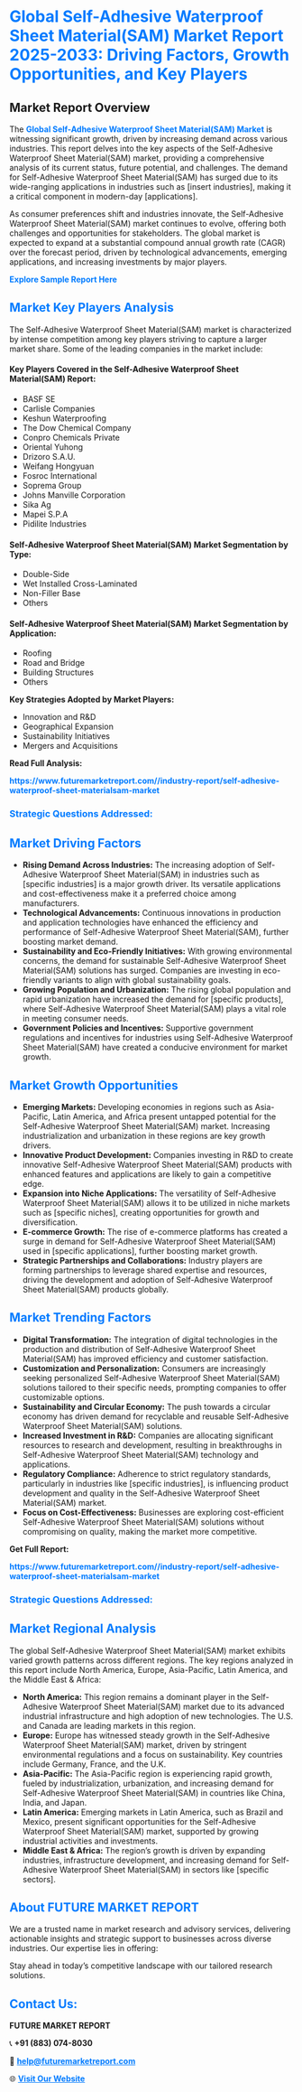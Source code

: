 <h1 style="color: #007BFF;">Global Self-Adhesive Waterproof Sheet Material(SAM) Market Report 2025-2033: Driving Factors, Growth Opportunities, and Key Players</h1>

<section id="overview">
<h2>Market Report Overview</h2>
<p>The <a href="https://www.futuremarketreport.com//industry-report/self-adhesive-waterproof-sheet-materialsam-market" style="color: #007BFF; text-decoration: none;"><strong>Global Self-Adhesive Waterproof Sheet Material(SAM) Market</strong></a> is witnessing significant growth, driven by increasing demand across various industries. This report delves into the key aspects of the Self-Adhesive Waterproof Sheet Material(SAM) market, providing a comprehensive analysis of its current status, future potential, and challenges. The demand for Self-Adhesive Waterproof Sheet Material(SAM) has surged due to its wide-ranging applications in industries such as [insert industries], making it a critical component in modern-day [applications].</p>
<p>As consumer preferences shift and industries innovate, the Self-Adhesive Waterproof Sheet Material(SAM) market continues to evolve, offering both challenges and opportunities for stakeholders. The global market is expected to expand at a substantial compound annual growth rate (CAGR) over the forecast period, driven by technological advancements, emerging applications, and increasing investments by major players.</p>
</section>

<section id="overview">
<p><a href="https://www.futuremarketreport.com//request-sample/reportId=57452" style="color: #007BFF; text-decoration: none;"><strong>Explore Sample Report Here</strong></a></p>
</section>

<section id="key-players">
<h2 style="color: #007BFF;">Market Key Players Analysis</h2>
<p>The Self-Adhesive Waterproof Sheet Material(SAM) market is characterized by intense competition among key players striving to capture a larger market share. Some of the leading companies in the market include:</p>
<h4>Key Players Covered in the Self-Adhesive Waterproof Sheet Material(SAM) Report:</h4>
<ul><li>BASF SE</li><li>Carlisle Companies</li><li>Keshun Waterproofing</li><li>The Dow Chemical Company</li><li>Conpro Chemicals Private</li><li>Oriental Yuhong</li><li>Drizoro S.A.U.</li><li>Weifang Hongyuan</li><li>Fosroc International</li><li>Soprema Group</li><li>Johns Manville Corporation</li><li>Sika Ag</li><li>Mapei S.P.A</li><li>Pidilite Industries</li></ul>
<h4>Self-Adhesive Waterproof Sheet Material(SAM) Market Segmentation by Type:</h4>
<ul><li>Double-Side</li><li>Wet Installed Cross-Laminated</li><li>Non-Filler Base</li><li>Others</li></ul>

<h4>Self-Adhesive Waterproof Sheet Material(SAM) Market Segmentation by Application:</h4>
<ul><li>Roofing</li><li>Road and Bridge</li><li>Building Structures</li><li>Others</li></ul>
<p><strong>Key Strategies Adopted by Market Players:</strong></p>
<ul>
<li>Innovation and R&D</li>
<li>Geographical Expansion</li>
<li>Sustainability Initiatives</li>
<li>Mergers and Acquisitions</li>
</ul>
</section>

<section>
<p><strong>Read Full Analysis: </strong></p><a href="https://www.futuremarketreport.com//industry-report/self-adhesive-waterproof-sheet-materialsam-market" style="color: #007BFF; text-decoration: none;"><strong>https://www.futuremarketreport.com//industry-report/self-adhesive-waterproof-sheet-materialsam-market</strong></a>
<h3 style="color: #007BFF;">Strategic Questions Addressed:</h3>
</section>

<section id="driving-factors">
<h2 style="color: #007BFF;">Market Driving Factors</h2>
<ul>
<li><strong>Rising Demand Across Industries:</strong> The increasing adoption of Self-Adhesive Waterproof Sheet Material(SAM) in industries such as [specific industries] is a major growth driver. Its versatile applications and cost-effectiveness make it a preferred choice among manufacturers.</li>
<li><strong>Technological Advancements:</strong> Continuous innovations in production and application technologies have enhanced the efficiency and performance of Self-Adhesive Waterproof Sheet Material(SAM), further boosting market demand.</li>
<li><strong>Sustainability and Eco-Friendly Initiatives:</strong> With growing environmental concerns, the demand for sustainable Self-Adhesive Waterproof Sheet Material(SAM) solutions has surged. Companies are investing in eco-friendly variants to align with global sustainability goals.</li>
<li><strong>Growing Population and Urbanization:</strong> The rising global population and rapid urbanization have increased the demand for [specific products], where Self-Adhesive Waterproof Sheet Material(SAM) plays a vital role in meeting consumer needs.</li>
<li><strong>Government Policies and Incentives:</strong> Supportive government regulations and incentives for industries using Self-Adhesive Waterproof Sheet Material(SAM) have created a conducive environment for market growth.</li>
</ul>
</section>

<section id="growth-opportunities">
<h2 style="color: #007BFF;">Market Growth Opportunities</h2>
<ul>
<li><strong>Emerging Markets:</strong> Developing economies in regions such as Asia-Pacific, Latin America, and Africa present untapped potential for the Self-Adhesive Waterproof Sheet Material(SAM) market. Increasing industrialization and urbanization in these regions are key growth drivers.</li>
<li><strong>Innovative Product Development:</strong> Companies investing in R&D to create innovative Self-Adhesive Waterproof Sheet Material(SAM) products with enhanced features and applications are likely to gain a competitive edge.</li>
<li><strong>Expansion into Niche Applications:</strong> The versatility of Self-Adhesive Waterproof Sheet Material(SAM) allows it to be utilized in niche markets such as [specific niches], creating opportunities for growth and diversification.</li>
<li><strong>E-commerce Growth:</strong> The rise of e-commerce platforms has created a surge in demand for Self-Adhesive Waterproof Sheet Material(SAM) used in [specific applications], further boosting market growth.</li>
<li><strong>Strategic Partnerships and Collaborations:</strong> Industry players are forming partnerships to leverage shared expertise and resources, driving the development and adoption of Self-Adhesive Waterproof Sheet Material(SAM) products globally.</li>
</ul>
</section>

<section id="trending-factors">
<h2 style="color: #007BFF;">Market Trending Factors</h2>
<ul>
<li><strong>Digital Transformation:</strong> The integration of digital technologies in the production and distribution of Self-Adhesive Waterproof Sheet Material(SAM) has improved efficiency and customer satisfaction.</li>
<li><strong>Customization and Personalization:</strong> Consumers are increasingly seeking personalized Self-Adhesive Waterproof Sheet Material(SAM) solutions tailored to their specific needs, prompting companies to offer customizable options.</li>
<li><strong>Sustainability and Circular Economy:</strong> The push towards a circular economy has driven demand for recyclable and reusable Self-Adhesive Waterproof Sheet Material(SAM) solutions.</li>
<li><strong>Increased Investment in R&D:</strong> Companies are allocating significant resources to research and development, resulting in breakthroughs in Self-Adhesive Waterproof Sheet Material(SAM) technology and applications.</li>
<li><strong>Regulatory Compliance:</strong> Adherence to strict regulatory standards, particularly in industries like [specific industries], is influencing product development and quality in the Self-Adhesive Waterproof Sheet Material(SAM) market.</li>
<li><strong>Focus on Cost-Effectiveness:</strong> Businesses are exploring cost-efficient Self-Adhesive Waterproof Sheet Material(SAM) solutions without compromising on quality, making the market more competitive.</li>
</ul>
</section>

<section>
<p><strong>Get Full Report: </strong></p><a href="https://www.futuremarketreport.com//industry-report/self-adhesive-waterproof-sheet-materialsam-market" style="color: #007BFF; text-decoration: none;"><strong>https://www.futuremarketreport.com//industry-report/self-adhesive-waterproof-sheet-materialsam-market</strong></a>
<h3 style="color: #007BFF;">Strategic Questions Addressed:</h3>
</section>


<section id="regional-analysis">
<h2 style="color: #007BFF;">Market Regional Analysis</h2>
<p>The global Self-Adhesive Waterproof Sheet Material(SAM) market exhibits varied growth patterns across different regions. The key regions analyzed in this report include North America, Europe, Asia-Pacific, Latin America, and the Middle East & Africa:</p>
<ul>
<li><strong>North America:</strong> This region remains a dominant player in the Self-Adhesive Waterproof Sheet Material(SAM) market due to its advanced industrial infrastructure and high adoption of new technologies. The U.S. and Canada are leading markets in this region.</li>
<li><strong>Europe:</strong> Europe has witnessed steady growth in the Self-Adhesive Waterproof Sheet Material(SAM) market, driven by stringent environmental regulations and a focus on sustainability. Key countries include Germany, France, and the U.K.</li>
<li><strong>Asia-Pacific:</strong> The Asia-Pacific region is experiencing rapid growth, fueled by industrialization, urbanization, and increasing demand for Self-Adhesive Waterproof Sheet Material(SAM) in countries like China, India, and Japan.</li>
<li><strong>Latin America:</strong> Emerging markets in Latin America, such as Brazil and Mexico, present significant opportunities for the Self-Adhesive Waterproof Sheet Material(SAM) market, supported by growing industrial activities and investments.</li>
<li><strong>Middle East & Africa:</strong> The region’s growth is driven by expanding industries, infrastructure development, and increasing demand for Self-Adhesive Waterproof Sheet Material(SAM) in sectors like [specific sectors].</li>
</ul>
</section>

<footer>
<h2 style="color: #007BFF;">About FUTURE MARKET REPORT</h2>
<p>We are a trusted name in market research and advisory services, delivering actionable insights and strategic support to businesses across diverse industries. Our expertise lies in offering:</p>

<p>Stay ahead in today’s competitive landscape with our tailored research solutions.</p>

<h2 style="color: #007BFF;">Contact Us:</h2>
<p><strong>FUTURE MARKET REPORT</strong></p>
<p>📞 <strong>+91 (883) 074-8030</strong></p>
<p>📧 <strong><a href="mailto:help@futuremarketreport.com" style="color: #007BFF;">help@futuremarketreport.com</a></strong></p>
<p>🌐 <strong><a href="https://www.futuremarketreport.com/" style="color: #007BFF;">Visit Our Website</a></strong></p>
</footer>